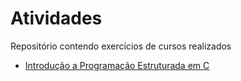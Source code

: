 # Atividades
Repositório contendo exercícios de cursos realizados

- [Introdução a Programação Estruturada em C](https://github.com/vinitg96/Atividades/tree/main/Introdu%C3%A7%C3%A3o%20a%20Programa%C3%A7%C3%A3o%20Estruturada%20em%20C)
